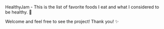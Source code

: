 HealthyJam - This is the list of favorite foods I eat and what I considered to be healthy. 🥦

Welcome and feel free to see the project! Thank you! ✨ 